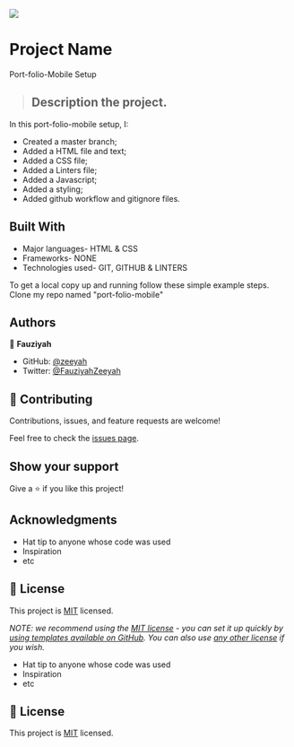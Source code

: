 ![](https://img.shields.io/badge/Microverse-blueviolet)

# Project Name
Port-folio-Mobile Setup

> ## Description the project.
 In this port-folio-mobile setup, I:
 - Created a master branch;
 - Added a HTML file and text;
 - Added a CSS file;
 - Added a Linters file;
 - Added a Javascript;
 - Added a styling;
 - Added github workflow and gitignore files.


## Built With

- Major languages- HTML & CSS
- Frameworks- NONE
- Technologies used- GIT, GITHUB & LINTERS


To get a local copy up and running follow these simple example steps. Clone my repo named "port-folio-mobile"


## Authors

👤 **Fauziyah**

- GitHub: [@zeeyah](https://github.com/fauziyahzeeyah)
- Twitter: [@FauziyahZeeyah](https://twitter.com/FauziyahZeeyah?t=5x4tHwdJG62bloZ3QehDcw&s=08)

## 🤝 Contributing

Contributions, issues, and feature requests are welcome!

Feel free to check the [issues page](../../issues/).

## Show your support

Give a ⭐️ if you like this project!

## Acknowledgments

- Hat tip to anyone whose code was used
- Inspiration
- etc

## 📝 License

This project is [MIT](./LICENSE) licensed.

_NOTE: we recommend using the [MIT license](https://choosealicense.com/licenses/mit/) - you can set it up quickly by [using templates available on GitHub](https://docs.github.com/en/communities/setting-up-your-project-for-healthy-contributions/adding-a-license-to-a-repository). You can also use [any other license](https://choosealicense.com/licenses/) if you wish._
- Hat tip to anyone whose code was used
- Inspiration
- etc

## 📝 License

This project is [MIT](./LICENSE) licensed.
